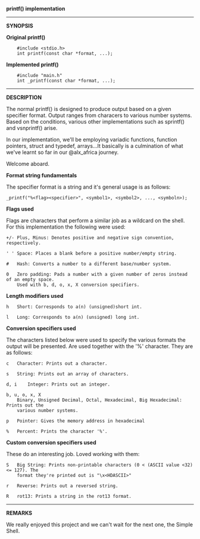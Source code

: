 __printf() implementation__

-----------------------------------------------------------------------------------------------

__SYNOPSIS__

**Original printf()**
```
	#include <stdio.h>
	int printf(const char *format, ...);
```

**Implemented printf()**
```
	#include "main.h"
	int _printf(const char *format, ...);
```

-----------------------------------------------------------------------------------------------

__DESCRIPTION__

The normal printf() is designed to produce output based on a given specifier format.
Output ranges from characers to various number systems. Based on the conditions, various
other implementations such as sprintf() and vsnprintf() arise.

In our implementation, we'll be employing variadic functions, function pointers, struct
and typedef, arrays...It basically is a culmination of what we've learnt so far in our
@alx\_africa journey.

Welcome aboard.

**Format string fundamentals**
	
The specifier format is a string and it's general usage is as follows:
		
	_printf("%<flag><specifier>", <symbol1>, <symbol2>, ..., <symboln>);

**Flags used**
	
Flags are characters that perform a similar job as a wildcard on the shell. For this
implementation the following were used:

	+/-	Plus, Minus: Denotes positive and negative sign convention, respectively.

	' '	Space: Places a blank before a positive number/empty string.

	#	Hash: Converts a number to a different base/number system.

	0	Zero padding: Pads a number with a given number of zeros instead of an empty space.
		Used with b, d, o, x, X conversion specifiers.

**Length modifiers used**
	
	h	Short: Corresponds to a(n) (unsigned)short int.

	l	Long: Corresponds to a(n) (unsigned) long int.

**Conversion specifiers used**
	
The characters listed below were used to specify the various formats the output will
be presented. Are used together with the '%' character. They are as follows:

	c	Character: Prints out a character.

	s	String: Prints out an array of characters.

	d, i	Integer: Prints out an integer.

	b, u, o, x, X
		Binary, Unsigned Decimal, Octal, Hexadecimal, Big Hexadecimal: Prints out the
		various number systems.

	p	Pointer: Gives the memory address in hexadecimal

	%	Percent: Prints the character '%'.

**Custom conversion specifiers used**
	
These do an interesting job. Loved working with them:

	S	Big String: Prints non-printable characters (0 < (ASCII value <32) <= 127). The
		format they're printed out is "\x<HDASCII>"

	r	Reverse: Prints out a reversed string.

	R	rot13: Prints a string in the rot13 format.

-----------------------------------------------------------------------------------------------

__REMARKS__
	
We really enjoyed this project and we can't wait for the next one, the Simple Shell.
